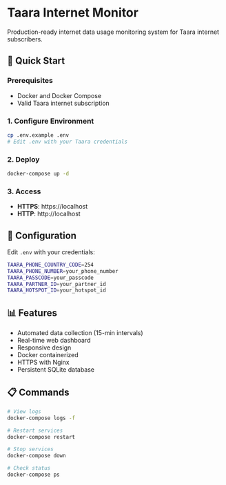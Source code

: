 # Taara Internet Monitor

Production-ready internet data usage monitoring system for Taara internet subscribers.

## 🚀 Quick Start

### Prerequisites
- Docker and Docker Compose
- Valid Taara internet subscription

### 1. Configure Environment
```bash
cp .env.example .env
# Edit .env with your Taara credentials
```

### 2. Deploy
```bash
docker-compose up -d
```

### 3. Access
- **HTTPS**: https://localhost
- **HTTP**: http://localhost

## 🔧 Configuration

Edit `.env` with your credentials:
```bash
TAARA_PHONE_COUNTRY_CODE=254
TAARA_PHONE_NUMBER=your_phone_number
TAARA_PASSCODE=your_passcode
TAARA_PARTNER_ID=your_partner_id
TAARA_HOTSPOT_ID=your_hotspot_id
```

## 📊 Features

- Automated data collection (15-min intervals)
- Real-time web dashboard
- Responsive design
- Docker containerized
- HTTPS with Nginx
- Persistent SQLite database

## 📋 Commands

```bash
# View logs
docker-compose logs -f

# Restart services
docker-compose restart

# Stop services
docker-compose down

# Check status
docker-compose ps
```
